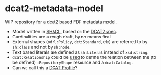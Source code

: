 # dcat2-metadata-model
WIP repository for a dcat2 based FDP metadata model.

- Model written in [SHACL](https://www.w3.org/TR/shacl/), based on the [DCAT2 spec](https://www.w3.org/TR/vocab-dcat-2/).
- Cardinalities are a rough draft, by no means final.
- External shapes (`odrl:Policy`, `dct:Standard`, etc) are referred to by `sh:class` and not by `sh:node`.
- Text based literals are defined as `sh:Literal` instead of `xsd:string`.
- `dcat:Relationship` could be [used](https://www.w3.org/TR/vocab-dcat-2/#qualified-relationship) to define the relation between the (to be defined) `:RepositoryShape` resource and a `dcat:Catalog`.
- Can we call this a [DCAT Profile](https://www.w3.org/TR/vocab-dcat-2/#profiles)?
